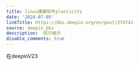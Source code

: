 ```yaml
---
title: linux建模软件plasticity
date: '2024-07-05'
linkTitle: https://bbs.deepin.org/en/post/274742
source: deepin_bbs
description:  绍贝格尔 
disable_comments: true
---
```

在deepinV23
